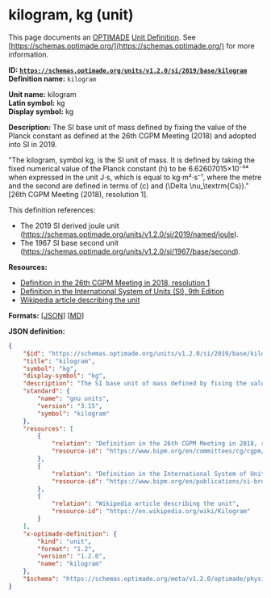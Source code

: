 # kilogram, kg (unit)
This page documents an [OPTIMADE](https://www.optimade.org/) [Unit Definition](https://schemas.optimade.org/#definitions). See [https://schemas.optimade.org/](https://schemas.optimade.org/) for more information.

**ID: [`https://schemas.optimade.org/units/v1.2.0/si/2019/base/kilogram`](https://schemas.optimade.org/units/v1.2.0/si/2019/base/kilogram)**  
**Definition name:** `kilogram`

**Unit name:** kilogram  
**Latin symbol:** kg  
**Display symbol:** kg  
  
**Description:** The SI base unit of mass defined by fixing the value of the Planck constant as defined at the 26th CGPM Meeting (2018) and adopted into SI in 2019.

"The kilogram, symbol kg, is the SI unit of mass. It is defined by taking the fixed numerical value of the Planck constant \(h\) to be 6.62607015×10⁻³⁴ when expressed in the unit J⋅s, which is equal to kg⋅m²⋅s⁻¹, where the metre and the second are defined in terms of \(c\) and \(\Delta \nu_\textrm{Cs}\)." [26th CGPM Meeting (2018), resolution 1].

This definition references:

- The 2019 SI derived joule unit (https://schemas.optimade.org/units/v1.2.0/si/2019/named/joule).
- The 1967 SI base second unit (https://schemas.optimade.org/units/v1.2.0/si/1967/base/second).

**Resources:**

- [Definition in the 26th CGPM Meeting in 2018, resolution 1](https://www.bipm.org/en/committees/cg/cgpm/26-2018/resolution-1)
- [Definition in the International System of Units (SI), 9th Edition](https://www.bipm.org/en/publications/si-brochure)
- [Wikipedia article describing the unit](https://en.wikipedia.org/wiki/Kilogram)


**Formats:** [[JSON](kilogram.json)] [[MD](kilogram.md)]

**JSON definition:**

``` json
{
    "$id": "https://schemas.optimade.org/units/v1.2.0/si/2019/base/kilogram",
    "title": "kilogram",
    "symbol": "kg",
    "display-symbol": "kg",
    "description": "The SI base unit of mass defined by fixing the value of the Planck constant as defined at the 26th CGPM Meeting (2018) and adopted into SI in 2019.\n\n\"The kilogram, symbol kg, is the SI unit of mass. It is defined by taking the fixed numerical value of the Planck constant \\(h\\) to be 6.62607015\u00d710\u207b\u00b3\u2074 when expressed in the unit J\u22c5s, which is equal to kg\u22c5m\u00b2\u22c5s\u207b\u00b9, where the metre and the second are defined in terms of \\(c\\) and \\(\\Delta \\nu_\\textrm{Cs}\\).\" [26th CGPM Meeting (2018), resolution 1].\n\nThis definition references:\n\n- The 2019 SI derived joule unit (https://schemas.optimade.org/units/v1.2.0/si/2019/named/joule).\n- The 1967 SI base second unit (https://schemas.optimade.org/units/v1.2.0/si/1967/base/second).",
    "standard": {
        "name": "gnu units",
        "version": "3.15",
        "symbol": "kilogram"
    },
    "resources": [
        {
            "relation": "Definition in the 26th CGPM Meeting in 2018, resolution 1",
            "resource-id": "https://www.bipm.org/en/committees/cg/cgpm/26-2018/resolution-1"
        },
        {
            "relation": "Definition in the International System of Units (SI), 9th Edition",
            "resource-id": "https://www.bipm.org/en/publications/si-brochure"
        },
        {
            "relation": "Wikipedia article describing the unit",
            "resource-id": "https://en.wikipedia.org/wiki/Kilogram"
        }
    ],
    "x-optimade-definition": {
        "kind": "unit",
        "format": "1.2",
        "version": "1.2.0",
        "name": "kilogram"
    },
    "$schema": "https://schemas.optimade.org/meta/v1.2.0/optimade/physical_unit_definition.md"
}
```